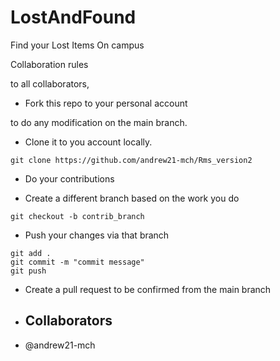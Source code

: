 # LostAndFound
Find your Lost Items On campus

Collaboration rules

to all collaborators, 

- Fork this repo to your personal account  

to do any modification on the main branch.

- Clone it to you account locally. 
```
git clone https://github.com/andrew21-mch/Rms_version2 
```

- Do your contributions  

- Create a different branch based on the work you do 
```
git checkout -b contrib_branch

``` 

- Push your changes via that branch  
``` 
git add .
git commit -m "commit message" 
git push
```

- Create a pull request to be confirmed from the main branch


- ## Collaborators    
- @andrew21-mch  
